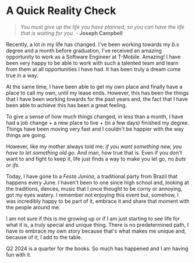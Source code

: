 # A Quick Reality Check

> *You must give up the life you have planned, so you can have the life that is waiting for you.* - **Joseph Campbell**

Recently, a lot in my life has changed. I've been working towards my *b.s* degree and a month before graduation, I've received an amazing opportunity to work as a Software Engineer at T-Mobile. Amazing! I have been very happy to be able to work with such a talented team and learn from them at all opportunities I have had. It has been truly a dream come true in a way.

At the same time, I have been able to get my own place and finally have a place to call my own, until my lease ends. However, this has been the things that I have been working towards for the past years and, the fact that I have been able to achieve this has been a great feeling.

To give a sense of how much things changed, in less than a month, I have had a job change + a new place to live + (in a few days) finished my degree. Things have been moving very fast and I couldn't be happier with the way things are going.

However, like my mother always told me: *if you want something new, you have to let something old go*. And man, how true that is. Even if you don't want to and fight to keep it, life just finds a way to make you let go, no *buts* or *ifs*.

Today, I have gone to a *Festa Junina*, a traditional party from Brazil that happens every June. I haven't been to one since high school and, looking at the traditions, dances, music that I once thought to be corny or annoying, got my eyes watery. I remember not enjoying this event but, somehow, I was incredibly happy to be part of it, embrace it and share that moment with the people around me.

I am not sure if this is me growing up or if I am just starting to see life for what it is, a truly special and unique thing. There is no predetermined path, I have to embrace my own story because that's what makes me unique and, because of it, I add to the table.

Q2 2024 is a quarter for the books. So much has happened and I am having fun with it.